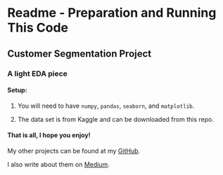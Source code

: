 # Readme - Preparation and Running This Code

## Customer Segmentation Project

### A light EDA piece

#### Setup:

1. You will need to have `numpy`, `pandas`, `seaborn`, and `matplotlib`.

2. The data set is from Kaggle and can be downloaded from this repo.

#### That is all, I hope you enjoy!

My other projects can be found at my [GitHub](https://github.com/rileypredum).

I also write about them on [Medium](https://medium.com/@rileypredum).
